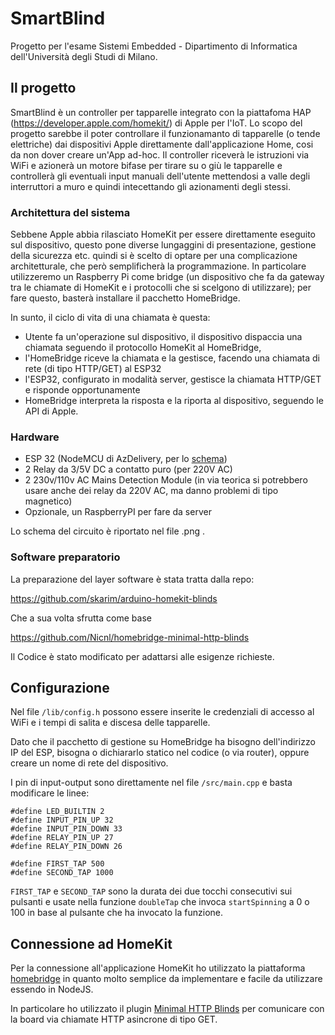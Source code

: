 # SmartBlind
Progetto per l'esame Sistemi Embedded - Dipartimento di Informatica dell'Università degli Studi di Milano.

## Il progetto
SmartBlind è un controller per tapparelle integrato con la piattafoma HAP (https://developer.apple.com/homekit/) di Apple per l'IoT. Lo scopo del progetto sarebbe il poter controllare il funzionamanto di tapparelle (o tende elettriche) dai dispositivi Apple direttamente dall'applicazione Home, cosi da non dover creare un'App ad-hoc.
Il controller riceverà le istruzioni via WiFi e azionerà un motore bifase per tirare su o giù le tapparelle e controllerà gli eventuali input manuali dell'utente mettendosi a valle degli interruttori a muro e quindi intecettando gli azionamenti degli stessi.

### Architettura del sistema
Sebbene Apple abbia rilasciato HomeKit per essere direttamente eseguito sul dispositivo, questo pone diverse lungaggini di presentazione, gestione della sicurezza etc. quindi si è scelto di optare per una complicazione architetturale, che però semplificherà la programmazione.
In particolare utilizzeremo un Raspberry Pi come bridge (un dispositivo che fa da gateway tra le chiamate di HomeKit e i protocolli che si scelgono di utilizzare); per fare questo, basterà installare il pacchetto HomeBridge.

In sunto, il ciclo di vita di una chiamata è questa:
* Utente fa un'operazione sul dispositivo, il dispositivo dispaccia una chiamata seguendo il protocollo HomeKit al HomeBridge,
* l'HomeBridge riceve la chiamata e la gestisce, facendo una chiamata di rete (di tipo HTTP/GET) al ESP32
* l'ESP32, configurato in modalità server, gestisce la chiamata HTTP/GET e risponde opportunamente
* HomeBridge interpreta la risposta e la riporta al dispositivo, seguendo le API di Apple.

### Hardware
* ESP 32 (NodeMCU di AzDelivery, per lo [schema](https://cdn.shopify.com/s/files/1/1509/1638/files/ESP_-_32_NodeMCU_Developmentboard_Pinout_Diagram.jpg?4479111012146266271))
* 2 Relay da 3/5V DC a contatto puro (per 220V AC)
* 2 230v/110v AC Mains Detection Module (in via teorica si potrebbero usare anche dei relay da 220V AC, ma danno problemi di tipo magnetico)
* Opzionale, un RaspberryPI per fare da server

Lo schema del circuito è riportato nel file .png .

### Software preparatorio
La preparazione del layer software è stata tratta dalla repo:

https://github.com/skarim/arduino-homekit-blinds

Che a sua volta sfrutta come base 

https://github.com/Nicnl/homebridge-minimal-http-blinds

Il Codice è stato modificato per adattarsi alle esigenze richieste.


## Configurazione

Nel file `/lib/config.h` possono essere inserite le credenziali di accesso al WiFi e i tempi di salita e discesa delle tapparelle.

Dato che il pacchetto di gestione su HomeBridge ha bisogno dell'indirizzo IP del ESP, bisogna o dichiararlo statico nel codice (o via router), oppure creare un nome di rete del dispositivo.

I pin di input-output sono direttamente nel file `/src/main.cpp` e basta modificare le linee:
```
#define LED_BUILTIN 2
#define INPUT_PIN_UP 32
#define INPUT_PIN_DOWN 33
#define RELAY_PIN_UP 27
#define RELAY_PIN_DOWN 26

#define FIRST_TAP 500
#define SECOND_TAP 1000
```

`FIRST_TAP` e `SECOND_TAP` sono la durata dei due tocchi consecutivi sui pulsanti e usate nella funzione `doubleTap` che invoca `startSpinning` a 0 o 100 in base al pulsante che ha invocato la funzione.

## Connessione ad HomeKit

Per la connessione all'applicazione HomeKit ho utilizzato la piattaforma [homebridge](https://github.com/nfarina/homebridge) in quanto molto semplice da implementare e facile da utilizzare essendo in NodeJS.

In particolare ho utilizzato il plugin [Minimal HTTP Blinds](https://github.com/Nicnl/homebridge-minimal-http-blinds) per comunicare con la board via chiamate HTTP asincrone di tipo GET.
